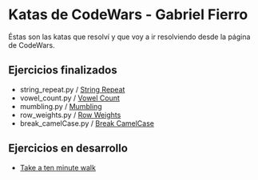 # Katas de CodeWars - Gabriel Fierro

Éstas son las katas que resolví y que voy a ir resolviendo desde la página de CodeWars.

## Ejercicios finalizados

- string_repeat.py / [String Repeat](https://www.codewars.com/kata/57a0e5c372292dd76d000d7e)
- vowel_count.py / [Vowel Count](https://www.codewars.com/kata/54ff3102c1bad923760001f3/)
- mumbling.py / [Mumbling](https://www.codewars.com/kata/5667e8f4e3f572a8f2000039)
- row_weights.py / [Row Weights](https://www.codewars.com/kata/5abd66a5ccfd1130b30000a9)
- break_camelCase.py / [Break CamelCase](https://www.codewars.com/kata/5208f99aee097e6552000148)

## Ejercicios en desarrollo

- [Take a ten minute walk](https://www.codewars.com/kata/54da539698b8a2ad76000228)
